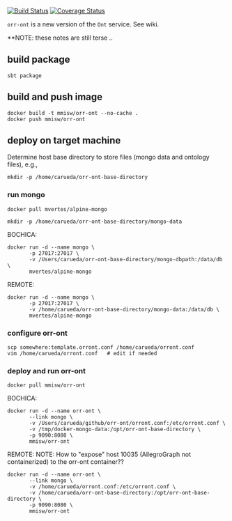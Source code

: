 [![Build Status](https://travis-ci.org/mmisw/orr-ont.svg?branch=master)](https://travis-ci.org/mmisw/orr-ont)
[![Coverage Status](https://coveralls.io/repos/github/mmisw/orr-ont/badge.svg?branch=master)](https://coveralls.io/github/mmisw/orr-ont?branch=master)



`orr-ont` is a new version of the `Ont` service.
See wiki.

**NOTE: these notes are still terse ..

## build package

	sbt package
	
## build and push image

	docker build -t mmisw/orr-ont --no-cache .
	docker push mmisw/orr-ont
	
## deploy on target machine

Determine host base directory to store files (mongo data and ontology files), 
e.g.,

	mkdir -p /home/carueda/orr-ont-base-directory
	
### run mongo

	docker pull mvertes/alpine-mongo

	mkdir -p /home/carueda/orr-ont-base-directory/mongo-data
	
	
BOCHICA:

	docker run -d --name mongo \
	       -p 27017:27017 \
           -v /Users/carueda/orr-ont-base-directory/mongo-dbpath:/data/db \
      	   mvertes/alpine-mongo
	
REMOTE:

	docker run -d --name mongo \
	       -p 27017:27017 \
           -v /home/carueda/orr-ont-base-directory/mongo-data:/data/db \
      	   mvertes/alpine-mongo

	
### configure orr-ont

	scp somewhere:template.orront.conf /home/carueda/orront.conf
	vim /home/carueda/orront.conf   # edit if needed
	
### deploy and run orr-ont

	docker pull mmisw/orr-ont
 
 
BOCHICA:

	docker run -d --name orr-ont \
		   --link mongo \
	       -v /Users/carueda/github/orr-ont/orront.conf:/etc/orront.conf \
	       -v /tmp/docker-mongo-data:/opt/orr-ont-base-directory \
	       -p 9090:8080 \
	       mmisw/orr-ont

REMOTE:
NOTE: How to "expose" host 10035 (AllegroGraph not containerized) to the orr-ont container??

	docker run -d --name orr-ont \
		   --link mongo \
	       -v /home/carueda/orront.conf:/etc/orront.conf \
	       -v /home/carueda/orr-ont-base-directory:/opt/orr-ont-base-directory \
	       -p 9090:8080 \
	       mmisw/orr-ont
